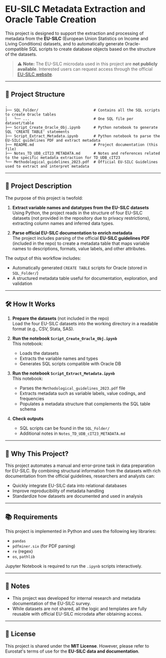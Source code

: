 # EU-SILC Metadata Extraction and Oracle Table Creation

This project is designed to support the extraction and processing of metadata from the **EU-SILC** (European Union Statistics on Income and Living Conditions) datasets, and to automatically generate Oracle-compatible SQL scripts to create database objects based on the structure of the datasets.

> ⚠️ **Note:** The EU-SILC microdata used in this project are **not publicly available**. Interested users can request access through the official [EU-SILC website](https://ec.europa.eu/eurostat/web/microdata/european-union-statistics-on-income-and-living-conditions).

---

## 📁 Project Structure

```text
.
├── SQL_Folder/                         # Contains all the SQL scripts to create Oracle tables
│   └── ...                             # One SQL file per dataset/table
├── Script_Create_Oracle_Obj.ipynb      # Python notebook to generate SQL 'CREATE TABLE' statements
├── Script_Extract_Metadata.ipynb       # Python notebook to parse the EU-SILC guidelines PDF and extract metadata
├── README.md                           # Project documentation (this file)
├── Notes_TD_UDB_cIT23_METADATA.md      # Notes and references related to the specific metadata extraction for TD_UDB_cIT23
└── Methodological_guidelines_2023.pdf  # Official EU-SILC Guidelines used to extract and interpret metadata
```

---

## 📌 Project Description

The purpose of this project is twofold:

1. **Extract variable names and datatypes from the EU-SILC datasets**  
   Using Python, the project reads in the structure of four EU-SILC datasets (not provided in the repository due to privacy restrictions), extracting column names and inferred data types.

2. **Parse official EU-SILC documentation to enrich metadata**  
   The project includes parsing of the official **EU-SILC guidelines PDF** (included in the repo) to create a metadata table that maps variable names to descriptions, formats, value labels, and other attributes.

The output of this workflow includes:
- Automatically generated `CREATE TABLE` scripts for Oracle (stored in `SQL_Folder/`)
- A structured metadata table useful for documentation, exploration, and validation

---

## 🛠️ How It Works

1. **Prepare the datasets** (not included in the repo)  
   Load the four EU-SILC datasets into the working directory in a readable format (e.g., CSV, Stata, SAS).

2. **Run the notebook `Script_Create_Oracle_Obj.ipynb`**  
   This notebook:
   - Loads the datasets
   - Extracts the variable names and types
   - Generates SQL scripts compatible with Oracle DB

3. **Run the notebook `Script_Extract_Metadata.ipynb`**  
   This notebook:
   - Parses the `Methodological_guidelines_2023.pdf` file
   - Extracts metadata such as variable labels, value codings, and frequencies
   - Populates a metadata structure that complements the SQL table schema

4. **Check outputs**  
   - SQL scripts can be found in the `SQL_Folder/`
   - Additional notes in `Notes_TD_UDB_cIT23_METADATA.md`

---

## 🧠 Why This Project?

This project automates a manual and error-prone task in data preparation for EU-SILC. By combining structural information from the datasets with rich documentation from the official guidelines, researchers and analysts can:

- Quickly integrate EU-SILC data into relational databases
- Improve reproducibility of metadata handling
- Standardize how datasets are documented and used in analysis

---

## 📚 Requirements

This project is implemented in Python and uses the following key libraries:

- `pandas`
- `pdfminer.six` (for PDF parsing)
- `re` (regex)
- `os`, `pathlib`

Jupyter Notebook is required to run the `.ipynb` scripts interactively.

---

## 📌 Notes

- This project was developed for internal research and metadata documentation of the EU-SILC survey.
- While datasets are not shared, all the logic and templates are fully reusable with official EU-SILC microdata after obtaining access.

---

## 📄 License

This project is shared under the **MIT License**. However, please refer to Eurostat's terms of use for the **EU-SILC data and documentation**.
